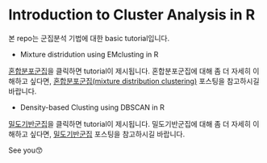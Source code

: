 # Introduction to Cluster Analysis in R

본 repo는 군집분석 기법에 대한 basic tutorial입니다.

-  Mixture distridution using EMclusting in R

[혼합분포군집](https://eeyem.github.io/EMclust/EMclust.html)을 클릭하면 tutorial이 제시됩니다. 혼합분포군집에 대해 좀 더 자세히 이해하고 싶다면, [혼합분포군집(mixture distribution clustering)](https://syj9700.tistory.com/39?category=850753) 포스팅을 참고하시길 바랍니다.   


-  Density-based Clusting using DBSCAN in R

[밀도기반군집](https://eeyem.github.io/EMclust/Density-based-Clust.html)을 클릭하면 tutorial이 제시됩니다. 밀도기반군집에 대해 좀 더 자세히 이해하고 싶다면, [밀도기반군집](https://syj9700.tistory.com/40?category=850753) 포스팅을 참고하시길 바랍니다. 

See you😙
